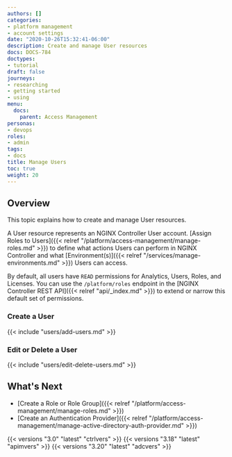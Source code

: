 ```yaml
---
authors: []
categories:
- platform management
- account settings
date: "2020-10-26T15:32:41-06:00"
description: Create and manage User resources
docs: DOCS-784
doctypes:
- tutorial
draft: false
journeys:
- researching
- getting started
- using
menu:
  docs:
    parent: Access Management
personas:
- devops
roles:
- admin
tags:
- docs
title: Manage Users
toc: true
weight: 20
---
```


## Overview

This topic explains how to create and manage User resources.

A User resource represents an NGINX Controller User account. [Assign Roles to Users]({{< relref "/platform/access-management/manage-roles.md" >}}) to define what actions Users can perform in NGINX Controller and what [Environment(s)]({{< relref "/services/manage-environments.md" >}}) Users can access.

By default, all users have `READ` permissions for Analytics, Users, Roles, and Licenses. You can use the `/platform/roles` endpoint in the [NGINX Controller REST API]({{< relref "api/_index.md" >}}) to extend or narrow this default set of permissions.

### Create a User

{{< include "users/add-users.md" >}}

### Edit or Delete a User

{{< include "users/edit-delete-users.md" >}}

## What's Next

- [Create a Role or Role Group]({{< relref "/platform/access-management/manage-roles.md" >}})
- [Create an Authentication Provider]({{< relref "/platform/access-management/manage-active-directory-auth-provider.md" >}})

{{< versions "3.0" "latest" "ctrlvers" >}}
{{< versions "3.18" "latest" "apimvers" >}}
{{< versions "3.20" "latest" "adcvers" >}}
